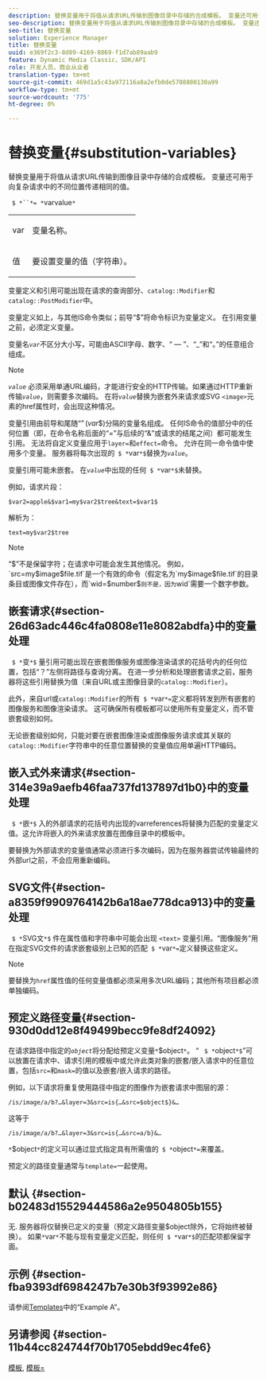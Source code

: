 ```yaml
---
description: 替换变量用于将值从请求URL传输到图像目录中存储的合成模板。 变量还可用于向复杂请求中的不同位置传递相同的值。
seo-description: 替换变量用于将值从请求URL传输到图像目录中存储的合成模板。 变量还可用于向复杂请求中的不同位置传递相同的值。
seo-title: 替换变量
solution: Experience Manager
title: 替换变量
uuid: e369f2c3-8d89-4169-8869-f1d7ab89aab9
feature: Dynamic Media Classic，SDK/API
role: 开发人员，商业从业者
translation-type: tm+mt
source-git-commit: 469d1a5c43a972116a8a2efb0de5708800130a99
workflow-type: tm+mt
source-wordcount: '775'
ht-degree: 0%

---
```



# 替换变量{#substitution-variables}

替换变量用于将值从请求URL传输到图像目录中存储的合成模板。 变量还可用于向复杂请求中的不同位置传递相同的值。

` $ *``*= *`varvalue`*`

<table id="simpletable_EFEC66C23CE949EFACDC415A954DF323"> 
 <tr class="strow"> 
  <td class="stentry"> <p> <span class="codeph"> <span class="varname"> var  </span> </span> </p> </td> 
  <td class="stentry"> <p>变量名称。 </p> </td> 
 </tr> 
 <tr class="strow"> 
  <td class="stentry"> <p> <span class="codeph"> <span class="varname"> 值  </span> </span> </p> </td> 
  <td class="stentry"> <p>要设置变量的值（字符串）。 </p> </td> 
 </tr> 
</table>

变量定义和引用可能出现在请求的查询部分、`catalog::Modifier`和`catalog::PostModifier`中。

变量定义如上，与其他IS命令类似；前导“$”将命令标识为变量定义。 在引用变量之前，必须定义变量。

变量名&#x200B;*`var`*&#x200B;不区分大小写，可能由ASCII字母、数字、“ — ”、“_”和“。”的任意组合组成。

>[!NOTE]
>
>*`value`* 必须采用单通URL编码，才能进行安全的HTTP传输。如果通过HTTP重新传输&#x200B;*`value`*，则需要多次编码。 在将&#x200B;*`value`*&#x200B;替换为嵌套外来请求或SVG `<image>`元素的href属性时，会出现这种情况。

变量引用由前导和尾随“$”($*var*$)分隔的变量名组成。 任何IS命令的值部分中的任何位置（即，在命令名称后面的“=”与后续的“&amp;”或请求的结尾之间）都可能发生引用。 无法将自定义变量应用于`layer=`和`effect=`命令。 允许在同一命令值中使用多个变量。 服务器将每次出现的` $ *`var`*$`替换为&#x200B;*`value`*。

变量引用可能未嵌套。 在&#x200B;*`value`*&#x200B;中出现的任何` $ *`var`*$`未替换。

例如，请求片段：

`$var2=apple&$var1=my$var2$tree&text=$var1$`

解析为：

`text=my$var2$tree`

>[!NOTE]
>
>“$”不是保留字符；在请求中可能会发生其他情况。 例如，`src=my$image$file.tif`是一个有效的命令（假定名为`my$image$file.tif`的目录条目或图像文件存在），而`wid=$number$`则不是，因为`wid`需要一个数字参数。

## 嵌套请求{#section-26d63adc446c4fa0808e11e8082abdfa}中的变量处理

` $ *`变`*$` 量引用可能出现在嵌套图像服务或图像渲染请求的花括号内的任何位置，包括“？”左侧将路径与查询分离。 在进一步分析和处理嵌套请求之前，服务器将这些引用替换为值（来自URL或主图像目录的`catalog::Modifier`）。

此外，来自url或`catalog::Modifier`的所有` $ *`var`*=`定义都将转发到所有嵌套的图像服务和图像渲染请求。 这可确保所有模板都可以使用所有变量定义，而不管嵌套级别如何。

无论嵌套级别如何，只能对要在嵌套图像渲染或图像服务请求或其关联的`catalog::Modifier`字符串中的任意位置替换的变量值应用单遍HTTP编码。

## 嵌入式外来请求{#section-314e39a9aefb46faa737fd137897d1b0}中的变量处理

` $ *`嵌`*$` 入的外部请求的花括号内出现的varreferences将替换为匹配的变量定义值。这允许将嵌入的外来请求放置在图像目录中的模板中。

要替换为外部请求的变量值通常必须进行多次编码，因为在服务器尝试传输最终的外部url之前，不会应用重新编码。

## SVG文件{#section-a8359f9909764142b6a18ae778dca913}中的变量处理

` $ *`SVG文`*$` 件在属性值和字符串中可能会出现 `<text>` 变量引用。“图像服务”用在指定SVG文件的请求嵌套级别上已知的匹配` $ *`var`*=`定义替换这些定义。

>[!NOTE]
>
>要替换为`href`属性值的任何变量值都必须采用多次URL编码；其他所有项目都必须单独编码。

## 预定义路径变量{#section-930d0dd12e8f49499becc9fe8df24092}

在请求路径中指定的&#x200B;*`object`*&#x200B;将分配给预定义变量`*`$object`*`。 “ ` $ *`object`*$`”可以放置在请求中、请求引用的模板中或允许此类对象的嵌套/嵌入请求中的任意位置，包括`src=`和`mask=`的值以及嵌套/嵌入请求的路径。

例如，以下请求将重复使用路径中指定的图像作为嵌套请求中图层的源：

`/is/image/a/b?…&layer=3&src=is{…&src=$object$}&…`

这等于

`/is/image/a/b?…&layer=3&src=is{…&src=a/b}&…`

`*`$object`*`的定义可以通过显式指定具有所需值的` $ *`object`*=`来覆盖。

预定义的路径变量通常与`template=`一起使用。

## 默认 {#section-b02483d15529444586a2e9504805b155}

无. 服务器将仅替换已定义的变量（预定义路径变量$object除外，它将始终被替换）。 如果`*`var`*`不能与现有变量定义匹配，则任何` $ *`var`*$`的匹配项都保留字面。

## 示例 {#section-fba9393df6984247b7e30b3f93992e86}

请参阅[Templates](../../../../../is-api/http-ref/image-serving-api-ref/c-http-protocol-reference/c-templates/c-templates.md#concept-3cd2d2adae0e41b2979b9640244d4d3e)中的“Example A”。

## 另请参阅 {#section-11b44cc824744f70b1705ebdd9ec4fe6}

[模板](../../../../../is-api/http-ref/image-serving-api-ref/c-http-protocol-reference/c-templates/c-templates.md#concept-3cd2d2adae0e41b2979b9640244d4d3e), [模板=](../../../../../is-api/http-ref/image-serving-api-ref/c-http-protocol-reference/c-command-reference/r-template.md#reference-3beccaa462a64bf0ba867e5c8fd0bd14)
